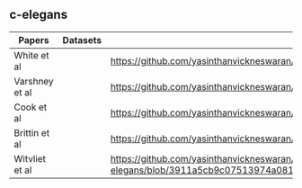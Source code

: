 ## c-elegans


| Papers          | Datasets      | README files                             |
| -------------   | ----- | -------------                            |
| White et al     |       | https://github.com/yasinthanvickneswaran/c-elegans/blob/main/datasets/connectomes/0.White_1984.md     |
| Varshney et al  |       | https://github.com/yasinthanvickneswaran/c-elegans/blob/main/datasets/connectomes/1.Varshney_2011.md  |
| Cook et al      |       | https://github.com/yasinthanvickneswaran/c-elegans/blob/main/datasets/connectomes/2.Cook_2019.md    |
| Brittin et al   |       | https://github.com/yasinthanvickneswaran/c-elegans/blob/main/datasets/connectomes/3.Brittin_2021.md  |
| Witvliet et al  |       | https://github.com/yasinthanvickneswaran/c-elegans/blob/3911a5cb9c07513974a0813354425d6f3a106694/datasets/connectomes/4.Witvliet_2021.md  |

